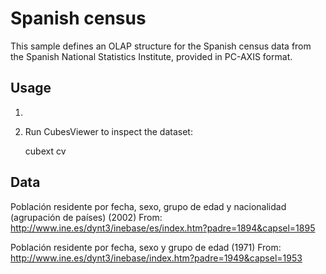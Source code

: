 # Spanish census

This sample defines an OLAP structure for the Spanish census data from the
Spanish National Statistics Institute, provided in PC-AXIS format.

## Usage

1.



2. Run CubesViewer to inspect the dataset:

    cubext cv


## Data

Población residente por fecha, sexo, grupo de edad y nacionalidad (agrupación de países) (2002)
From: http://www.ine.es/dynt3/inebase/es/index.htm?padre=1894&capsel=1895

Población residente por fecha, sexo y grupo de edad (1971)
From: http://www.ine.es/dynt3/inebase/index.htm?padre=1949&capsel=1953



